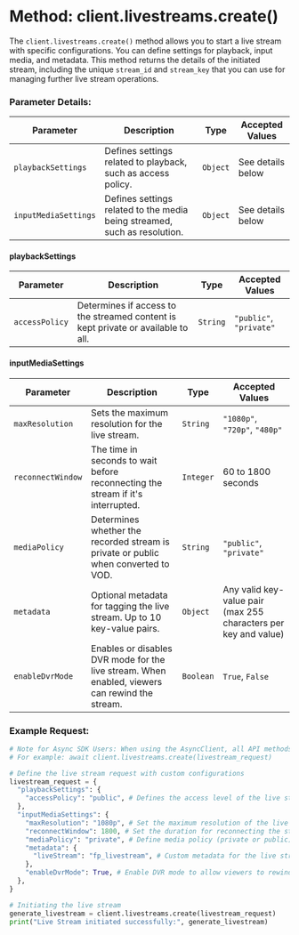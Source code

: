 # Method: client.livestreams.create()

The `client.livestreams.create()` method allows you to start a live stream with specific configurations. You can define settings for playback, input media, and metadata. This method returns the details of the initiated stream, including the unique `stream_id` and `stream_key` that you can use for managing further live stream operations.

### Parameter Details:


| **Parameter**        | **Description**                                                           | **Type** | **Accepted Values** |
| -------------------- | ------------------------------------------------------------------------- | -------- | ------------------- |
| `playbackSettings`   | Defines settings related to playback, such as access policy.              | `Object` | See details below   |
| `inputMediaSettings` | Defines settings related to the media being streamed, such as resolution. | `Object` | See details below   |

#### playbackSettings

| **Parameter**  | **Description**                                                                   | **Type** | **Accepted Values**     |
| -------------- | --------------------------------------------------------------------------------- | -------- | ----------------------- |
| `accessPolicy` | Determines if access to the streamed content is kept private or available to all. | `String` | `"public"`, `"private"` |

#### inputMediaSettings

| **Parameter**     | **Description**                                                                                | **Type**  | **Accepted Values**                                             |
| ----------------- | ---------------------------------------------------------------------------------------------- | --------- | --------------------------------------------------------------- |
| `maxResolution`   | Sets the maximum resolution for the live stream.                                               | `String`  | `"1080p"`, `"720p"`, `"480p"`                                   |
| `reconnectWindow` | The time in seconds to wait before reconnecting the stream if it's interrupted.                | `Integer` | 60 to 1800 seconds                                              |
| `mediaPolicy`     | Determines whether the recorded stream is private or public when converted to VOD.             | `String`  | `"public"`, `"private"`                                         |
| `metadata`        | Optional metadata for tagging the live stream. Up to 10 key-value pairs.                       | `Object`  | Any valid key-value pair (max 255 characters per key and value) |
| `enableDvrMode`   | Enables or disables DVR mode for the live stream. When enabled, viewers can rewind the stream. | `Boolean` | `True`, `False`                                                 |

### Example Request:

```python
# Note for Async SDK Users: When using the AsyncClient, all API methods must be prefixed with the await keyword. 
# For example: await client.livestreams.create(livestream_request)

# Define the live stream request with custom configurations
livestream_request = {
  "playbackSettings": {
    "accessPolicy": "public", # Defines the access level of the live stream (public or private)
  },
  "inputMediaSettings": {
    "maxResolution": "1080p", # Set the maximum resolution of the live stream
    "reconnectWindow": 1800, # Set the duration for reconnecting the stream in seconds
    "mediaPolicy": "private", # Define media policy (private or public)
    "metadata": {
      "liveStream": "fp_livestream", # Custom metadata for the live stream
    },
    "enableDvrMode": True, # Enable DVR mode to allow viewers to rewind the live stream
  },
}

# Initiating the live stream
generate_livestream = client.livestreams.create(livestream_request)
print("Live Stream initiated successfully:", generate_livestream)
```
